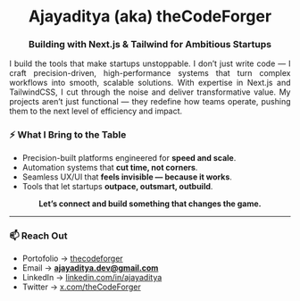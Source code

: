 <h1 align="center">Ajayaditya (aka) theCodeForger</h1>
<h3 align="center">Building with Next.js & Tailwind for Ambitious Startups</h3>


<p align="justify">
I build the tools that make startups unstoppable.  
I don’t just write code — I craft precision-driven, high-performance systems that turn complex workflows into smooth, scalable solutions.  
With expertise in Next.js and TailwindCSS, I cut through the noise and deliver transformative value.  
My projects aren’t just functional — they redefine how teams operate, pushing them to the next level of efficiency and impact.
</p>


### ⚡️ What I Bring to the Table

- Precision-built platforms engineered for **speed and scale**.  
- Automation systems that **cut time, not corners**.  
- Seamless UX/UI that **feels invisible — because it works**.  
- Tools that let startups **outpace, outsmart, outbuild**.


<p align="center"><b>Let’s connect and build something that changes the game.</b></p>

---

### 📫 Reach Out

- Portofolio → [thecodeforger](https://ajayaditya.vercel.app)  
- Email → **ajayaditya.dev@gmail.com**  
- LinkedIn → [linkedin.com/in/ajayaditya](https://linkedin.com/in/ajayaditya)
- Twitter → [x.com/theCodeForger](https://x.com/Ajayaditya29860)

